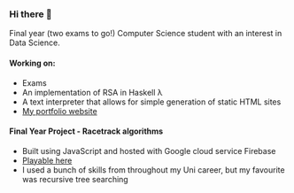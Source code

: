### Hi there 👋
Final year (two exams to go!) Computer Science student with an interest in Data Science.

#### Working on:
- Exams
- An implementation of RSA in Haskell λ
- A text interpreter that allows for simple generation of static HTML sites
- [My portfolio website][1]


#### Final Year Project - Racetrack algorithms

- Built using JavaScript and hosted with Google cloud service Firebase
- [Playable here][2]
- I used a bunch of skills from throughout my Uni career, but my favourite was recursive tree searching


<!--
**BarneyCampbell/barneycampbell** is a ✨ _special_ ✨ repository because its `README.md` (this file) appears on your GitHub profile.

Here are some ideas to get you started:

- 🔭 I’m currently working on ...
- 🌱 I’m currently learning ...
- 👯 I’m looking to collaborate on ...
- 🤔 I’m looking for help with ...
- 💬 Ask me about ...
- 📫 How to reach me: ...
- 😄 Pronouns: ...
- ⚡ Fun fact: ...
-->
<!-- [![Top Langs](https://github-readme-stats.vercel.app/api/top-langs/?username=barneycampbell&layout=compact&size_weight=0.5&count_weight=0.5)](https://github.com/anuraghazra/github-readme-stats) -->

[1]: https://barneycampbell.github.io
[2]: https://racetrack-94772.web.app/
